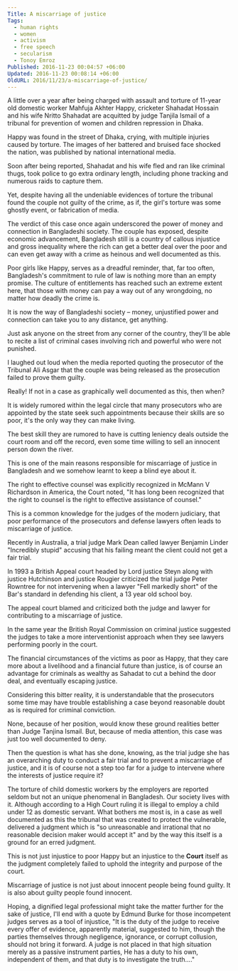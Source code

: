 ```yaml
---
Title: A miscarriage of justice
Tags:
  - human rights
  - women
  - activism
  - free speech
  - secularism
  - Tonoy Emroz
Published: 2016-11-23 00:04:57 +06:00
Updated: 2016-11-23 00:08:14 +06:00
OldURL: 2016/11/23/a-miscarriage-of-justice/
---
```


A little over a year after being charged with assault and torture of 11-year old domestic worker Mahfuja Akhter Happy, cricketer Shahadat Hossain and his wife Nritto Shahadat are acquitted by judge Tanjila Ismail of a tribunal for prevention of women and children repression in Dhaka.

Happy was found in the street of Dhaka, crying, with multiple injuries caused by torture. The images of her battered and bruised face shocked the nation, was published by national international media.

Soon after being reported, Shahadat and his wife fled and ran like criminal thugs, took police to go extra ordinary length, including phone tracking and numerous raids to capture them.

Yet, despite having all the undeniable evidences of torture the tribunal found the couple not guilty of the crime, as if, the girl's torture was some ghostly event, or fabrication of media.

The verdict of this case once again underscored the power of money and connection in Bangladeshi society. The couple has exposed, despite economic advancement, Bangladesh still is a country of callous injustice and gross inequality where the rich can get a better deal over the poor and can even get away with a crime as heinous and well documented as this.

Poor girls like Happy, serves as a dreadful reminder, that, far too often, Bangladesh's commitment to rule of law is nothing more than an empty promise. The culture of entitlements has reached such an extreme extent here, that those with money can pay a way out of any wrongdoing, no matter how deadly the crime is.

It is now the way of Bangladeshi society – money, unjustified power and connection can take you to any distance, get anything.

Just ask anyone on the street from any corner of the country, they'll be able to recite a list of criminal cases involving rich and powerful who were not punished.

I laughed out loud when the media reported quoting the prosecutor of the Tribunal Ali Asgar that the couple was being released as the prosecution failed to prove them guilty.

Really! If not in a case as graphically well documented as this, then when?

It is widely rumored within the legal circle that many prosecutors who are appointed by the state seek such appointments because their skills are so poor, it's the only way they can make living.

The best skill they are rumored to have is cutting leniency deals outside the court room and off the record, even some time willing to sell an innocent person down the river.

This is one of the main reasons responsible for miscarriage of justice in Bangladesh and we somehow learnt to keep a blind eye about it.

The right to effective counsel was explicitly recognized in McMann V Richardson in America, the Court noted, "It has long been recognized that the right to counsel is the right to effective assistance of counsel."

This is a common knowledge for the judges of the modern judiciary, that poor performance of the prosecutors and defense lawyers often leads to miscarriage of justice.

Recently in Australia, a trial judge Mark Dean called lawyer Benjamin Linder "Incredibly stupid" accusing that his failing meant the client could not get a fair trial.

In 1993 a British Appeal court headed by Lord justice Steyn along with justice Hutchinson and justice Rougier criticized the trial judge Peter Rowntree for not intervening when a lawyer "Fell markedly short" of the Bar's standard in defending his client, a 13 year old school boy.

The appeal court blamed and criticized both the judge and lawyer for contributing to a miscarriage of justice.

In the same year the British Royal Commission on criminal justice suggested the judges to take a more interventionist approach when they see lawyers performing poorly in the court.

The financial circumstances of the victims as poor as Happy, that they care more about a livelihood and a financial future than justice, is of course an advantage for criminals as wealthy as Sahadat to cut a behind the door deal, and eventually escaping justice.

Considering this bitter reality, it is understandable that the prosecutors some time may have trouble establishing a case beyond reasonable doubt as is required for criminal conviction.

None, because of her position, would know these ground realities better than Judge Tanjina Ismail. But, because of media attention, this case was just too well documented to deny.

Then the question is what has she done, knowing, as the trial judge she has an overarching duty to conduct a fair trial and to prevent a miscarriage of justice, and it is of course not a step too far for a judge to intervene where the interests of justice require it?

The torture of child domestic workers by the employers are reported seldom but not an unique phenomenal in Bangladesh. Our society lives with it. Although according to a High Court ruling it is illegal to employ a child under 12 as domestic servant. What bothers me most is, in a case as well documented as this the tribunal that was created to protect the vulnerable, delivered a judgment which is "so unreasonable and irrational that no reasonable decision maker would accept it" and by the way this itself is a ground for an erred judgment.

This is not just injustice to poor Happy but an injustice to the <strong>Court</strong> itself as the judgment completely failed to uphold the integrity and purpose of the court.

Miscarriage of justice is not just about innocent people being found guilty. It is also about guilty people found innocent.

Hoping, a dignified legal professional might take the matter further for the sake of justice, I'll end with a quote by Edmund Burke for those incompetent judges serves as a tool of injustice, "It is the duty of the judge to receive every offer of evidence, apparently material, suggested to him, though the parties themselves through negligence, ignorance, or corrupt collusion, should not bring it forward. A judge is not placed in that high situation merely as a passive instrument parties, He has a duty to his own, independent of them, and that duty is to investigate the truth…."
